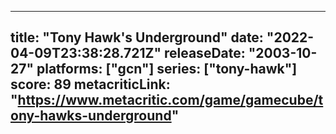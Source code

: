 
---
title: "Tony Hawk's Underground"
date: "2022-04-09T23:38:28.721Z"
releaseDate: "2003-10-27"
platforms: ["gcn"]
series: ["tony-hawk"]
score: 89
metacriticLink: "https://www.metacritic.com/game/gamecube/tony-hawks-underground"
---
